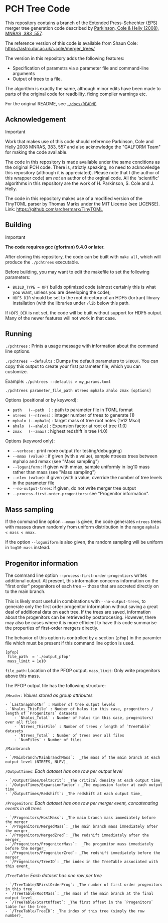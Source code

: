 # PCH Tree Code

This repository contains a branch of the Extended Press-Schechter (EPS) merger
tree generation code described by [Parkinson, Cole & Helly (2008), MNRAS, 383,
557](https://ui.adsabs.harvard.edu/abs/2008MNRAS.383..557P/abstract). 

The reference version of this code is available from Shaun Cole:
https://astro.dur.ac.uk/~cole/merger_trees/

The version in this repository adds the following features:

- Specification of parametrs via a parameter file and command-line arguments
- Output of trees to a file.

The algorithm is exactly the same, although minor edits have been made to parts
of the original code for readbility, fixing compiler warnings etc.

For the original README, see
[`./docs/README`](https://github.com/nthu-ga/pchtrees/blob/main/docs/README_original).

## Acknowledgement

> [!IMPORTANT]  
> Work that makes use of this code should reference Parkinson, Cole and Helly
2008 MNRAS, 383, 557 and also acknowledge the "GALFORM Team" for making the
code available.

The code in this repository is made available under the same conditions as the
original PCH code. There is, strictly speaking, no need to acknowledge this
repository (although it is appreciated). Please note that I (the author of this
wrapper code)  am *not* an author of the orginal code. All the 'scientific'
algorithms in this repository are the work of H. Parkinson, S. Cole and J.
Helly.

The code in this repository makes use of a modified version of the TinyTOML
parser by Thomas Marks under the MIT License (see LICENSE). Link:
https://github.com/archermarx/TinyTOML

## Building

> [!IMPORTANT]  
> **The code requires gcc (gfortran) 9.4.0 or later.**

After cloning this repository, the code can be built with `make all`, which
will produce the `./pchtrees` executable. 

Before building, you may want to edit the makefile to set the following
parameters:

* `BUILD_TYPE = OPT` builds optimized code (almost certainly this is what you want, unless you are developing the code);
* `HDF5_DIR` should be set to the root directory of an HDF5 (fortran) library
  installation (with the libraries under `/lib` below this path.

If `HDF5_DIR` is not set, the code will be built without support for HDF5
output. Many of the newer features will not work in that case.

## Running

`./pchtrees` : Prints a usage message with information about the command line
options.

`./pchtrees --defaults` : Dumps the default parameters to `STDOUT`. You can
copy this output to create your first parameter file, which you can customize.

Example: `./pchtrees --defaults > my_params.toml`

`./pchtrees parameter_file_path ntrees mphalo ahalo zmax [options]`

Options (positional or by keyword):

* `path   (--path  )` : path to parameter file in TOML format
* `ntrees (--ntrees)` : integer number of trees to generate (1)
* `mphalo (--mphalo)` : target mass of tree root notes (1e12 Msol)
* `ahalo  (--ahalo)`  : Expansion factor at root of tree (1.0)
* `zmax   (--zmax)`   : highest redshift in tree (4.0)

Options (keyword only):

* `--verbose` : print more output (for testing/debugging)
* `--mmax (value)` : if given (with a value), sample ntreees trees between mphalo and mmax (see "Mass sampling")
* `--loguniform` : if given with mmax, sample uniformly in log10 mass rather than mass (see "Mass sampling")
* `--nlev (value)`: if given (with a value, override the number of tree levels in the parameter file
* `--no-output-trees`: if given, do not write merger tree output
* `--process-first-order-progenitors`: see "Progenitor information".

## Mass sampling 

If the command line option `--mmax` is given, the code generates `ntrees` trees
with masses drawn randomly from uniform distribution in the range `mphalo <
mass < mmax`.

If the option `--loguniform` is also given, the random sampling will be uniform
in `log10 mass` instead. 

## Progenitor information

The command line option `--process-first-order-progentiors` writes additional
output. At present, this information concerns information on the "first
order" progenitors of each tree -- those that are accreted directly on to the
main branch.

This is likely most useful in combinations with `--no-output-trees`, to
generate only the first order progenitor information without saving a great
deal of additional data on each tree. If the trees are saved, information about
the progenitors can be retrieved by postprocesing. However, there may also be
cases where it is more efficient to have this code summarise the properties of
first-order mergers directly.

The behavior of this option is controlled by a section `[pfop]` in
the paramter file which must be present if this command line option is used.

```
[pfop]
 file_path  = './output_pfop'
 mass_limit = 1e10
```

`file_path`: Location of the PFOP output.
`mass_limit`: Only write progenitors above this mass.

The PFOP output file has the following structure:

`/Header`: _Values stored as group attributes_

	- `LastSnapShotNr` : Number of tree output levels
	- `Nhalos_ThisFile` : Number of halos (in this case, progenitors / length of `Progenitors` datasets
    	- `Nhalos_Total` : Number of halos (in this case, progenitors) over all files
    	- `Ntrees_ThisFile` : Number of trees / length of `TreeTable` datasets
    	- `Ntrees_Total` : Number of trees over all files
    	- `NumFiles` : Number of files

`/Mainbranch`       

	- `/Mainbranch/MainbranchMass`:  _The mass of the main branch at each output level (NTREES, NLEV)_

`/OutputTimes`: _Each dataset has one row per output level_

	- `/OutputTimes/DeltaCrit`: _The critical density at each output time_
	- `/OutputTimes/ExpansionFactor`: _The expansion factor at each output time_
	- `/OutputTimes/Redshift`: _The redshift at each output time_

`/Progenitors`: _Each dataset has one row per merger event, concatenating events in all trees_

	- `/Progenitors/HostMass`: _The main branch mass immediately before the merger_
	- `/Progenitors/MergedMass`: _The main branch mass immediately after the merger_
	- `/Progenitors/MergedZred`: _The redshift immediately after the merger_
	- `/Progenitors/ProgenitorMass`:  _The progenitor mass immediately before the merger_
	- `/Progenitors/ProgenitorZred`: _The redshift immediately before the merger_
	- `/Progenitors/TreeID`: _The index in the TreeTable associated with this event_

`/TreeTable`: _Each dataset has one row per tree_

	- `/TreeTable/NFirstOrderProg`: _The number of first order progenitors in this tree_
	- `/TreeTable/RootMass`: _The mass of the main branch at the final output level_
	- `/TreeTable/StartOffset`: _The first offset in the `Progenitors` table for the tree_
	- `/TreeTable/TreeID`: _The index of this tree (simply the row number)_

